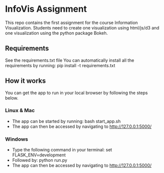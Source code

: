 # InfoVis Assignment #

This repo contains the first assignment for the course Information Visualization. Students need to create one visualization using html/js/d3 and one visualization using the python package Bokeh.

## Requirements ##

See the requirements.txt file
You can automatically install all the requirements by running: pip install -t requirements.txt

## How it works ##

You can get the app to run in your local browser by following the steps below.

### Linux & Mac ###

* The app can be started by running: bash start_app.sh
* The app can then be accessed by navigating to http://127.0.0.1:5000/

### Windows ###

* Type the following command in your terminal: set FLASK_ENV=development
* Followed by: python run.py
* The app can then be accessed by navigating to http://127.0.0.1:5000/
